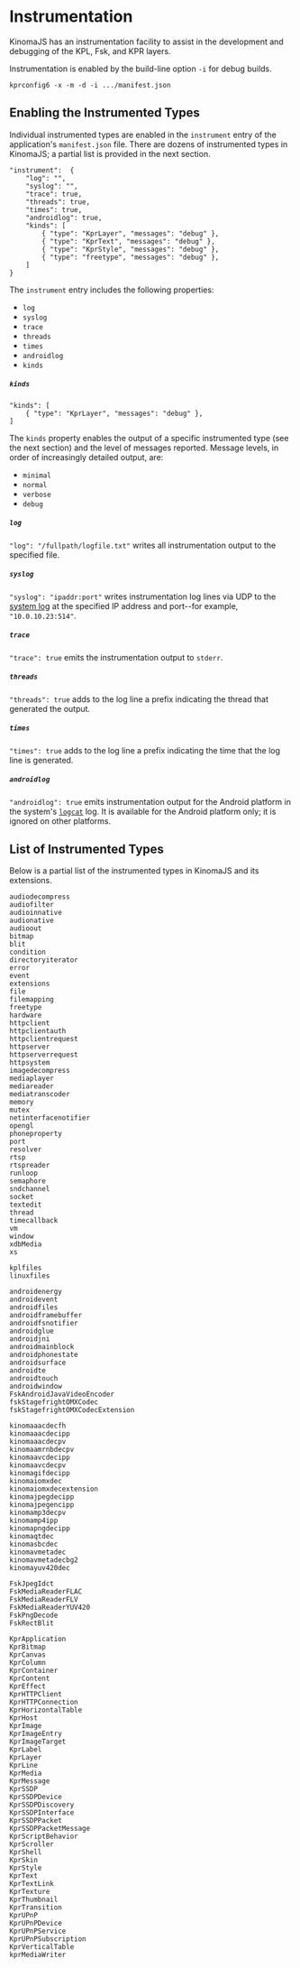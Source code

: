 # Instrumentation

KinomaJS has an instrumentation facility to assist in the development and debugging of the KPL, Fsk, and KPR layers. 

Instrumentation is enabled by the build-line option `-i` for debug builds.

```
kprconfig6 -x -m -d -i .../manifest.json
```

## Enabling the Instrumented Types

Individual instrumented types are enabled in the `instrument` entry of the application's `manifest.json` file. There are dozens of instrumented types in KinomaJS; a partial list is provided in the next section.

```
"instrument":  {
    "log": "",
    "syslog": "",
    "trace": true,
    "threads": true,
    "times": true,
    "androidlog": true,
    "kinds": [
    	{ "type": "KprLayer", "messages": "debug" },
    	{ "type": "KprText", "messages": "debug" },
    	{ "type": "KprStyle", "messages": "debug" },
    	{ "type": "freetype", "messages": "debug" },
    ]
}
```

The `instrument` entry includes the following properties:

* `log`
* `syslog`
* `trace`
* `threads`
* `times`
* `androidlog`
* `kinds`

##### `kinds`

```
"kinds": [
	{ "type": "KprLayer", "messages": "debug" },
]
```

The `kinds` property enables the output of a specific instrumented type (see the next section) and the level of messages reported. Message levels, in order of increasingly detailed output, are:

- `minimal`
- `normal`
- `verbose`
- `debug`

##### `log`

`"log": "/fullpath/logfile.txt"` writes all instrumentation output to the specified file.

##### `syslog`

`"syslog": "ipaddr:port"` writes instrumentation log lines via UDP to the [system log](https://en.wikipedia.org/wiki/Syslog) at the specified IP address and port--for example, `"10.0.10.23:514"`.

##### `trace`

`"trace": true` emits the instrumentation output to `stderr`.

##### `threads`

`"threads": true` adds to the log line a prefix indicating the thread that generated the output.

##### `times`

`"times": true` adds to the log line a prefix indicating the time that the log line is generated.

##### `androidlog`

`"androidlog": true` emits instrumentation output for the Android platform in the system's [`logcat`](http://developer.android.com/tools/help/logcat.html) log. It is available for the Android platform only; it is ignored on other platforms.

## List of Instrumented Types

Below is a partial list of the instrumented types in KinomaJS and its extensions.


```
audiodecompress
audiofilter
audioinnative
audionative
audioout
bitmap
blit
condition
directoryiterator
error
event
extensions
file
filemapping
freetype
hardware
httpclient
httpclientauth
httpclientrequest
httpserver
httpserverrequest
httpsystem
imagedecompress
mediaplayer
mediareader
mediatranscoder
memory
mutex
netinterfacenotifier
opengl
phoneproperty
port
resolver
rtsp
rtspreader
runloop
semaphore
sndchannel
socket
textedit
thread
timecallback
vm
window
xdbMedia
xs

kplfiles
linuxfiles

androidenergy
androidevent
androidfiles
androidframebuffer
androidfsnotifier
androidglue
androidjni
androidmainblock
androidphonestate
androidsurface
androidte
androidtouch
androidwindow
FskAndroidJavaVideoEncoder
fskStagefrightOMXCodec
fskStagefrightOMXCodecExtension

kinomaaacdecfh
kinomaaacdecipp
kinomaaacdecpv
kinomaamrnbdecpv
kinomaavcdecipp
kinomaavcdecpv
kinomagifdecipp
kinomaiomxdec
kinomaiomxdecextension
kinomajpegdecipp
kinomajpegencipp
kinomamp3decpv
kinomamp4ipp
kinomapngdecipp
kinomaqtdec
kinomasbcdec
kinomavmetadec
kinomavmetadecbg2
kinomayuv420dec

FskJpegIdct
FskMediaReaderFLAC
FskMediaReaderFLV
FskMediaReaderYUV420
FskPngDecode
FskRectBlit

KprApplication
KprBitmap
KprCanvas
KprColumn
KprContainer
KprContent
KprEffect
KprHTTPClient
KprHTTPConnection
KprHorizontalTable
KprHost
KprImage
KprImageEntry
KprImageTarget
KprLabel
KprLayer
KprLine
KprMedia
KprMessage
KprSSDP
KprSSDPDevice
KprSSDPDiscovery
KprSSDPInterface
KprSSDPPacket
KprSSDPPacketMessage
KprScriptBehavior
KprScroller
KprShell
KprSkin
KprStyle
KprText
KprTextLink
KprTexture
KprThumbnail
KprTransition
KprUPnP
KprUPnPDevice
KprUPnPService
KprUPnPSubscription
KprVerticalTable
kprMediaWriter
```
